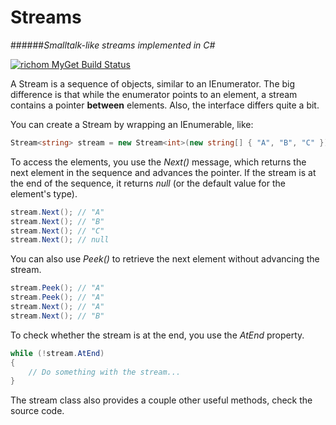 # Streams
######*Smalltalk-like streams implemented in C#*

[![richom MyGet Build Status](https://www.myget.org/BuildSource/Badge/richom?identifier=5562929b-7b9a-4852-8e01-b1b1d601935f)](https://www.myget.org/)

A Stream is a sequence of objects, similar to an IEnumerator. The big difference is that while the enumerator points to an element, a stream contains a pointer **between** elements. Also, the interface differs quite a bit.

You can create a Stream by wrapping an IEnumerable, like:
```c#
Stream<string> stream = new Stream<int>(new string[] { "A", "B", "C" });
```

To access the elements, you use the *Next()* message, which returns the next element in the sequence and advances the pointer. If the stream is at the end of the sequence, it returns *null* (or the default value for the element's type).
```c#
stream.Next(); // "A"
stream.Next(); // "B"
stream.Next(); // "C"
stream.Next(); // null
```

You can also use *Peek()* to retrieve the next element without advancing the stream.
```c#
stream.Peek(); // "A"
stream.Peek(); // "A"
stream.Next(); // "A"
stream.Next(); // "B"
```

To check whether the stream is at the end, you use the *AtEnd* property.
```c#
while (!stream.AtEnd)
{
    // Do something with the stream...
}
```

The stream class also provides a couple other useful methods, check the source code.
